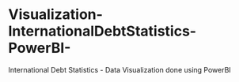 # Visualization-InternationalDebtStatistics-PowerBI-
International Debt Statistics - Data Visualization done using PowerBI

